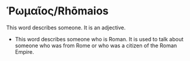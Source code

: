 # Ῥωμαῖος/Rhōmaios
This word describes someone. It is an adjective.
* This word describes someone who is Roman. It is used to talk about someone who was from Rome or who was a citizen of the Roman Empire.
